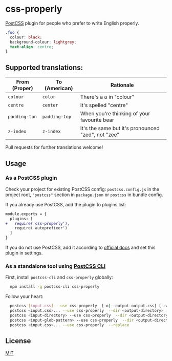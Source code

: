 # css-properly

[PostCSS] plugin for people who prefer to write English properly.

[PostCSS]: https://github.com/postcss/postcss

```css
.foo {
  colour: black;
  background-colour: lightgrey;
  text-align: centre;
}
```

## Supported translations:

| From (Proper) | To (American) | Rationale |
|---------------|---------------|-----------|
| `colour` | `color` | There's a *u* in "colour" |
| `centre` | `center` | It's spelled "centre" |
| `padding-ton` | `padding-top` | When you're thinking of your favourite bear |
| `z-index` | `z-index` | It's the same but it's pronounced "zed", not "zee" |

Pull requests for further translations welcome!

## Usage

### As a PostCSS plugin

Check your project for existing PostCSS config: `postcss.config.js`
in the project root, `"postcss"` section in `package.json`
or `postcss` in bundle config.

If you already use PostCSS, add the plugin to plugins list:

```diff
module.exports = {
  plugins: [
+   require('css-properly'),
    require('autoprefixer')
  ]
}
```

If you do not use PostCSS, add it according to [official docs]
and set this plugin in settings.

[official docs]: https://github.com/postcss/postcss#usage

### As a standalone tool using [PostCSS CLI](https://github.com/postcss/postcss-cli)

First, install `postcss-cli` and `css-properly` globally:

```sh
  npm install -g postcss-cli css-properly
```

Follow your heart:

```sh
  postcss [input.css] --use css-properly  [-o|--output output.css] [--watch|-w]
  postcss <input.css>... --use css-properly  --dir <output-directory> [--watch|-w]
  postcss <input-directory> --use css-properly  --dir <output-directory> [--watch|-w]
  postcss <input-glob-pattern> --use css-properly  --dir <output-directory> [--watch|-w]
  postcss <input.css>... --use css-properly  --replace
```

## License

[MIT](LICENSE)


